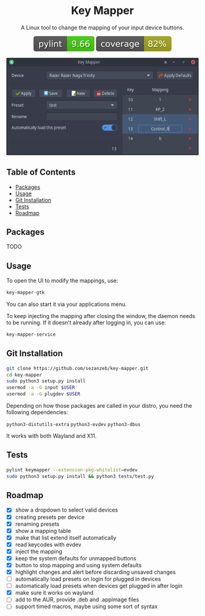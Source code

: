 <h1 align="center">Key Mapper</h1>

<p align="center">A Linux tool to change the mapping of your input device buttons.</p>

<p align="center"><img src="data/pylint.svg"/> <img src="data/coverage.svg"/></p>

<p align="center">
<img src="data/screenshot.png"/>
</p>

## Table of Contents

- [Packages](#Packages)
- [Usage](#Packages)
- [Git Installation](#Git_Installation)
- [Tests](#Tests)
- [Roadmap](#Roadmap)

## Packages

TODO

## Usage

To open the UI to modify the mappings, use:

```bash
key-mapper-gtk
```

You can also start it via your applications menu.

To keep injecting the mapping after closing the window, the daemon needs to
be running. If it doesn't already after logging in, you can use:

```bash
key-mapper-service
```

## Git Installation

```bash
git clone https://github.com/sezanzeb/key-mapper.git
cd key-mapper
sudo python3 setup.py install
usermod -a -G input $USER
usermod -a -G plugdev $USER
```

Depending on how those packages are called in your distro,
you need the following dependencies:

`python3-distutils-extra` `python3-evdev` `python3-dbus`

It works with both Wayland and X11.

## Tests

```bash
pylint keymapper --extension-pkg-whitelist=evdev
sudo python3 setup.py install && python3 tests/test.py
```

## Roadmap

- [x] show a dropdown to select valid devices
- [x] creating presets per device
- [x] renaming presets
- [x] show a mapping table
- [x] make that list extend itself automatically
- [x] read keycodes with evdev
- [x] inject the mapping
- [x] keep the system defaults for unmapped buttons
- [x] button to stop mapping and using system defaults
- [x] highlight changes and alert before discarding unsaved changes
- [ ] automatically load presets on login for plugged in devices
- [ ] automatically load presets when devices get plugged in after login
- [x] make sure it works on wayland
- [ ] add to the AUR, provide .deb and .appimage files
- [ ] support timed macros, maybe using some sort of syntax
